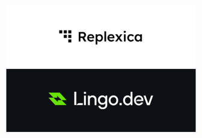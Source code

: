 <p align="center">
<img src="./profile/content/banner.light.png#gh-light-mode-only">
<img src="./profile/content/banner.dark.png#gh-dark-mode-only">
</p>
